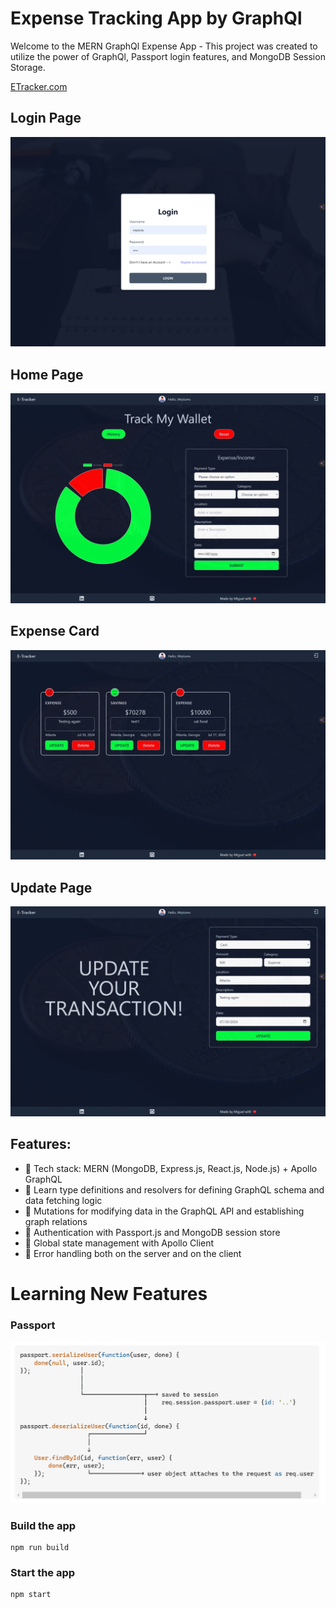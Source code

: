 # Expense Tracking App by GraphQl

Welcome to the MERN GraphQl Expense App - This project was created to utilize the power of GraphQl, Passport login features, and MongoDB Session Storage.

[ETracker.com](https://etracker-tsio.onrender.com/)

## Login Page

![Login Page](/images/screenshots/login.page.png)

## Home Page

![Home Page](/images/screenshots/home.page.png)

## Expense Card

![Transaction History](/images/screenshots/transaction.page.png)

## Update Page

![Update Page](/images/screenshots/update.page.png)

## Features:

- 🌟 Tech stack: MERN (MongoDB, Express.js, React.js, Node.js) + Apollo GraphQL
- 📝 Learn type definitions and resolvers for defining GraphQL schema and data fetching logic
- 🔄 Mutations for modifying data in the GraphQL API and establishing graph relations
- 🎃 Authentication with Passport.js and MongoDB session store
- 🚀 Global state management with Apollo Client
- 🐞 Error handling both on the server and on the client

# Learning New Features

### Passport

![Passport](/images/passort_image_notes.png)

### Build the app

```shell
npm run build
```

### Start the app

```shell
npm start
```
